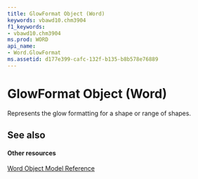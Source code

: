 ```yaml
---
title: GlowFormat Object (Word)
keywords: vbawd10.chm3904
f1_keywords:
- vbawd10.chm3904
ms.prod: WORD
api_name:
- Word.GlowFormat
ms.assetid: d177e399-cafc-132f-b135-b8b578e76889
---
```



# GlowFormat Object (Word)

Represents the glow formatting for a shape or range of shapes.


## See also


#### Other resources


[Word Object Model Reference](http://msdn.microsoft.com/library/object-model-word-vba-reference%28Office.15%29.aspx)


